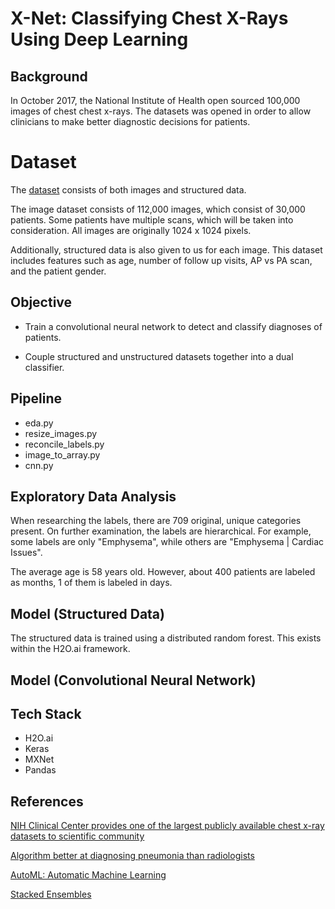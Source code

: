 # X-Net: Classifying Chest X-Rays Using Deep Learning

## Background
In October 2017, the National Institute of Health open sourced 100,000 images of chest
chest x-rays. The datasets was opened in order to allow clinicians to make better
diagnostic decisions for patients.


# Dataset
The [dataset](https://nihcc.app.box.com/v/ChestXray-NIHCC/folder/36938765345)
consists of both images and structured data.

The image dataset consists of 112,000 images, which consist of 30,000 patients.
Some patients have multiple scans, which will be taken into consideration.
All images are originally 1024 x 1024 pixels.


Additionally, structured data is also given to us for each image. This dataset
includes features such as age, number of follow up visits, AP vs PA scan, and
the patient gender.


## Objective
* Train a convolutional neural network to detect and classify diagnoses of patients.

* Couple structured and unstructured datasets together into a dual classifier.


## Pipeline

* eda.py
* resize_images.py
* reconcile_labels.py
* image_to_array.py
* cnn.py

## Exploratory Data Analysis

When researching the labels, there are 709 original, unique categories present. On further examination, the labels are hierarchical. For example, some labels are only "Emphysema", while others are "Emphysema | Cardiac Issues".

The average age is 58 years old. However, about 400 patients are labeled
as months, 1 of them is labeled in days.


## Model (Structured Data)

The structured data is trained using a distributed random forest. This exists
within the H2O.ai framework.

## Model (Convolutional Neural Network)

## Tech Stack

* H2O.ai
* Keras
* MXNet
* Pandas


## References
[NIH Clinical Center provides one of the largest publicly available chest x-ray datasets to scientific community](https://www.nih.gov/news-events/news-releases/nih-clinical-center-provides-one-largest-publicly-available-chest-x-ray-datasets-scientific-community?utm_content=buffer0bad0&utm_medium=social&utm_source=linkedin.com&utm_campaign=buffer)


[Algorithm better at diagnosing pneumonia than radiologists](https://phys.org/news/2017-11-algorithm-pneumonia-radiologists.html?utm_content=bufferf0d3d&utm_medium=social&utm_source=linkedin.com&utm_campaign=buffer)

[AutoML: Automatic Machine Learning](http://docs.h2o.ai/h2o/latest-stable/h2o-docs/automl.html)

[Stacked Ensembles](http://docs.h2o.ai/h2o/latest-stable/h2o-docs/data-science/stacked-ensembles.html)
